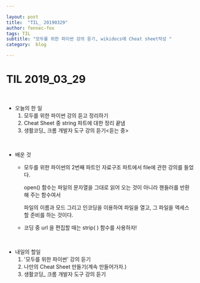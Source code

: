 ```yaml
---

layout: post
title:  "TIL_ 20190329"
author: fennec-fox
tags: TIL
subtitle: "모두를 위한 파이썬 강의 듣기, wikidocs에 Cheat sheet작성 "
category:  blog

---
```




# TIL 2019_03_29

<br>

- 오늘의 한 일
  1. 모두를 위한 파이썬 강의 듣고 정리하기
  2. Cheat Sheet 중 string 파트에 대한 정리 끝냄
  3. 생활코딩_ 크롬 개발자 도구 강의 듣기<듣는 중>

<br>

- 배운 것 

  - 모두를 위한 파이썬의 2번째 파트인 자료구조 파트에서 file에 관한 강의를 들었다.

    open() 함수는 파일의 문자열을 그대로 읽어 오는 것이 아니라 핸들러를 반환해 주는 함수여서

    파일의 이름과 모드 그리고 인코딩을 이용하여 파일을 열고, 그 파일을 엑세스 할 준비를 하는 것이다.

  - 코딩 중 url 을 편집할 때는 strip( ) 함수를 사용하자!

    

<br>

- 내일의 할일
  1. '모두를 위한 파이썬' 강의 듣기
  2. 나만의 Cheat Sheet 만들기(계속 만들어가자.)
  3. 생활코딩_ 크롬 개발자 도구 강의 듣기
